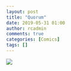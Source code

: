 ```yaml
---
layout: post
title: "Quorum"
date: 2019-05-31 01:00
author: rcadmin
comments: true
categories: [Comics]
tags: []
---
```

<a href="../comics/2019/05/31/quorum"><img src="http://dl.bitsmack.com/comics/20190531.jpg" /></a>

